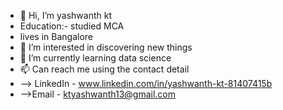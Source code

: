 - 👋 Hi, I’m yashwanth kt
- Education:- studied MCA
- lives in Bangalore
- 👀 I’m interested in discovering new things
- 🌱 I’m currently learning data science
- 📫 Can reach me using the contact detail
- --> LinkedIn - www.linkedin.com/in/yashwanth-kt-81407415b
- -->Email - ktyashwanth13@gmail.com
